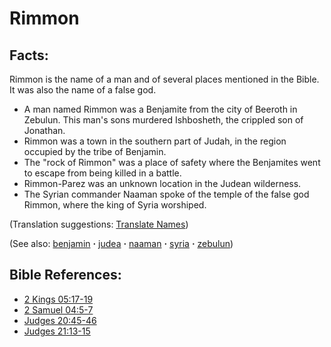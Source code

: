 # Rimmon #

## Facts: ##

Rimmon is the name of a man and of several places mentioned in the Bible. It was also the name of a false god.

* A man named Rimmon was a Benjamite from the city of Beeroth in Zebulun. This man's sons murdered Ishbosheth, the crippled son of Jonathan.
* Rimmon was a town in the southern part of Judah, in the region occupied by the tribe of Benjamin.
* The "rock of Rimmon" was a place of safety where the Benjamites went to escape from being killed in a battle.
* Rimmon-Parez was an unknown location in the Judean wilderness.
* The Syrian commander Naaman spoke of the temple of the false god Rimmon, where the king of Syria worshiped.

(Translation suggestions: [Translate Names](https://git.door43.org/Door43/en-ta-translate-vol1/src/master/content/translate_names.md))

(See also: [benjamin](../other/benjamin.md) **·** [judea](../other/judea.md) **·** [naaman](../other/naaman.md) **·** [syria](../other/syria.md) **·** [zebulun](../other/zebulun.md))

## Bible References: ##

* [2 Kings 05:17-19](https://door43.org/en/bible/notes/2ki/05/17)
* [2 Samuel 04:5-7](https://door43.org/en/bible/notes/2sa/04/05)
* [Judges 20:45-46](https://door43.org/en/bible/notes/jdg/20/45)
* [Judges 21:13-15](https://door43.org/en/bible/notes/jdg/21/13)


